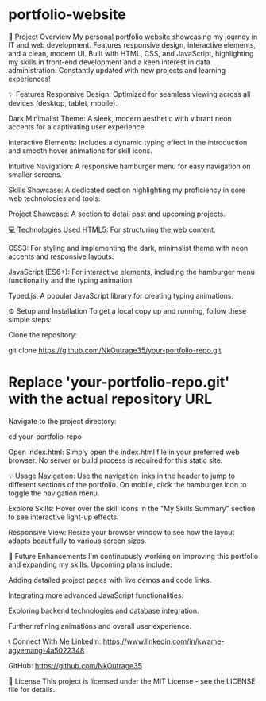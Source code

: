 # portfolio-website

🚀 Project Overview
My personal portfolio website showcasing my journey in IT and web development. Features responsive design, interactive elements, and a clean, modern UI. Built with HTML, CSS, and JavaScript, highlighting my skills in front-end development and a keen interest in data administration. Constantly updated with new projects and learning experiences!

✨ Features
Responsive Design: Optimized for seamless viewing across all devices (desktop, tablet, mobile).

Dark Minimalist Theme: A sleek, modern aesthetic with vibrant neon accents for a captivating user experience.

Interactive Elements: Includes a dynamic typing effect in the introduction and smooth hover animations for skill icons.

Intuitive Navigation: A responsive hamburger menu for easy navigation on smaller screens.

Skills Showcase: A dedicated section highlighting my proficiency in core web technologies and tools.

Project Showcase: A section to detail past and upcoming projects.

💻 Technologies Used
HTML5: For structuring the web content.

CSS3: For styling and implementing the dark, minimalist theme with neon accents and responsive layouts.

JavaScript (ES6+): For interactive elements, including the hamburger menu functionality and the typing animation.

Typed.js: A popular JavaScript library for creating typing animations.

⚙️ Setup and Installation
To get a local copy up and running, follow these simple steps:

Clone the repository:

git clone https://github.com/NkOutrage35/your-portfolio-repo.git
# Replace 'your-portfolio-repo.git' with the actual repository URL

Navigate to the project directory:

cd your-portfolio-repo

Open index.html:
Simply open the index.html file in your preferred web browser. No server or build process is required for this static site.

💡 Usage
Navigation: Use the navigation links in the header to jump to different sections of the portfolio. On mobile, click the hamburger icon to toggle the navigation menu.

Explore Skills: Hover over the skill icons in the "My Skills Summary" section to see interactive light-up effects.

Responsive View: Resize your browser window to see how the layout adapts beautifully to various screen sizes.

🚀 Future Enhancements
I'm continuously working on improving this portfolio and expanding my skills. Upcoming plans include:

Adding detailed project pages with live demos and code links.

Integrating more advanced JavaScript functionalities.

Exploring backend technologies and database integration.

Further refining animations and overall user experience.

📞 Connect With Me
LinkedIn: https://www.linkedin.com/in/kwame-agyemang-4a5022348

GitHub: https://github.com/NkOutrage35

📄 License
This project is licensed under the MIT License - see the LICENSE file for details.

